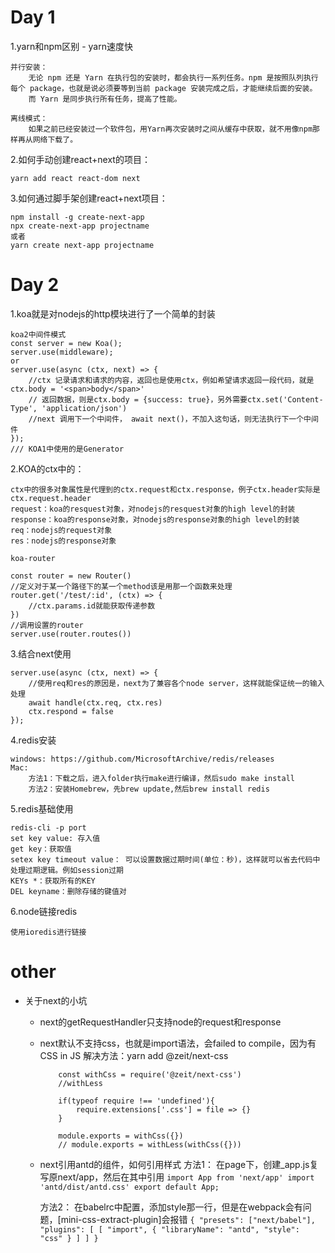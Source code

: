 # Day 1
1.yarn和npm区别 - yarn速度快

    并行安装：
        无论 npm 还是 Yarn 在执行包的安装时，都会执行一系列任务。npm 是按照队列执行每个 package，也就是说必须要等到当前 package 安装完成之后，才能继续后面的安装。
        而 Yarn 是同步执行所有任务，提高了性能。

    离线模式：
        如果之前已经安装过一个软件包，用Yarn再次安装时之间从缓存中获取，就不用像npm那样再从网络下载了。


2.如何手动创建react+next的项目：

    yarn add react react-dom next

3.如何通过脚手架创建react+next项目：

    npm install -g create-next-app
    npx create-next-app projectname
    或者
    yarn create next-app projectname

# Day 2
1.koa就是对nodejs的http模块进行了一个简单的封装

    koa2中间件模式
    const server = new Koa();
    server.use(middleware);
    or
    server.use(async (ctx, next) => {
        //ctx 记录请求和请求的内容，返回也是使用ctx，例如希望请求返回一段代码，就是ctx.body = '<span>body</span>'
        // 返回数据，则是ctx.body = {success: true}，另外需要ctx.set('Content-Type', 'application/json')
        //next 调用下一个中间件， await next()，不加入这句话，则无法执行下一个中间件
    });
    /// KOA1中使用的是Generator

2.KOA的ctx中的：

    ctx中的很多对象属性是代理到的ctx.request和ctx.response，例子ctx.header实际是ctx.request.header
    request：koa的resquest对象，对nodejs的resquest对象的high level的封装
    response：koa的response对象，对nodejs的response对象的high level的封装
    req：nodejs的request对象
    res：nodejs的response对象

    koa-router

    const router = new Router()
    //定义对于某一个路径下的某一个method该是用那一个函数来处理
    router.get('/test/:id', (ctx) => {
        //ctx.params.id就能获取传递参数
    })
    //调用设置的router
    server.use(router.routes())

3.结合next使用

    server.use(async (ctx, next) => {
        //使用req和res的原因是，next为了兼容各个node server，这样就能保证统一的输入处理
        await handle(ctx.req, ctx.res)
        ctx.respond = false
    });

4.redis安装

    windows: https://github.com/MicrosoftArchive/redis/releases
    Mac: 
        方法1：下载之后，进入folder执行make进行编译，然后sudo make install
        方法2：安装Homebrew，先brew update,然后brew install redis

5.redis基础使用

    redis-cli -p port
    set key value: 存入值
    get key：获取值
    setex key timeout value： 可以设置数据过期时间(单位：秒)，这样就可以省去代码中处理过期逻辑。例如session过期
    KEYs *：获取所有的KEY
    DEL keyname：删除存储的键值对

6.node链接redis

    使用ioredis进行链接


# other

   + 关于next的小坑
        + next的getRequestHandler只支持node的request和response
        + next默认不支持css，也就是import语法，会failed to compile，因为有CSS in JS
            解决方法：yarn add @zeit/next-css
            ```
                const withCss = require('@zeit/next-css')
                //withLess

                if(typeof require !== 'undefined'){
                    require.extensions['.css'] = file => {}
                }

                module.exports = withCss({})
                // module.exports = withLess(withCss({}))
            ```
        + next引用antd的组件，如何引用样式
            方法1：
                在page下，创建_app.js复写原next/app，然后在其中引用
                ```
                    import App from 'next/app'
                    import 'antd/dist/antd.css'
                    export default App;
                ```
            
            方法2：
                在babelrc中配置，添加style那一行，但是在webpack会有问题，[mini-css-extract-plugin]会报错
                ```
                    {
                        "presets": ["next/babel"],
                        "plugins": [
                            [
                                "import", {
                                    "libraryName": "antd",
                                    "style": "css"
                                }
                            ]
                        ]
                    }
                ```
            